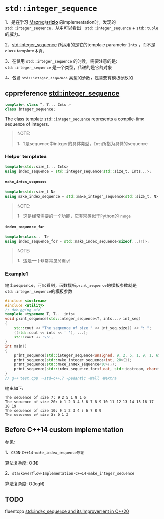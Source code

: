 # `std::integer_sequence`

1、是在学习 [Mazrog](https://github.com/Mazrog)/**[srlzio](https://github.com/Mazrog/srlzio)** 的implementation时，发现的`std::integer_sequence`，从中可以看出，`std::integer_sequence` + `std::tuple` 的威力。

2、[std::integer_sequence](https://en.cppreference.com/w/cpp/utility/integer_sequence) 所运用的是它的template parameter `Ints` ，而不是class template本身。

3、在使用 `std::integer_sequence` 的时候，需要注意的是: `std::integer_sequence` 是一个类型，传递的是它的对象

4、包含 `std::integer_sequence` 类型的参数，是需要有模板参数的

## cppreference [std::integer_sequence](https://en.cppreference.com/w/cpp/utility/integer_sequence)

```C++
template< class T, T... Ints >
class integer_sequence;
```

The class template `std::integer_sequence` represents a compile-time sequence of integers.

> NOTE: 
>
> 1、`T`是sequence中integer的具体类型，`Ints`所指为具体的sequence

### Helper templates

```C++
template<std::size_t... Ints>
using index_sequence = std::integer_sequence<std::size_t, Ints...>;
```



#### `make_index_sequence`

```C++
template<std::size_t N>
using make_index_sequence = std::make_integer_sequence<std::size_t, N>;
```

> NOTE: 
>
> 1、这是经常需要的一个功能，它非常类似于Python的 `range`

#### `index_sequence_for`

```C++
template<class... T>
using index_sequence_for = std::make_index_sequence<sizeof...(T)>;
```

> NOTE: 
>
> 1、这是一个非常常见的需求



### Example1

输出sequence，可以看到，函数模板`print_sequence`的模板参数就是`std::integer_sequence`的模板参数

```C++
#include <iostream>
#include <utility>
// debugging aid
template <typename T, T... ints>
void print_sequence(std::integer_sequence<T, ints...> int_seq)
{
    std::cout << "The sequence of size " << int_seq.size() << ": ";
    ((std::cout << ints << ' '), ...);
    std::cout << '\n';
}
int main()
{
    print_sequence(std::integer_sequence<unsigned, 9, 2, 5, 1, 9, 1, 6>{});
    print_sequence(std::make_integer_sequence<int, 20>{});
    print_sequence(std::make_index_sequence<10>{});
    print_sequence(std::index_sequence_for<float, std::iostream, char>{});
}
// g++ test.cpp --std=c++17 -pedantic -Wall -Wextra

```

输出如下:

```
The sequence of size 7: 9 2 5 1 9 1 6
The sequence of size 20: 0 1 2 3 4 5 6 7 8 9 10 11 12 13 14 15 16 17 18 19
The sequence of size 10: 0 1 2 3 4 5 6 7 8 9
The sequence of size 3: 0 1 2
```



## Before C++14 custom implementation

参见: 

1、`CSDN-C++14-make_index_sequence原理`

算法复杂度: O(N)

2、`stackoverflow-Implementation-C++14-make_integer_sequence`

算法复杂度: O(logN)



## TODO

fluentcpp [std::index_sequence and its Improvement in C++20](https://www.fluentcpp.com/2021/03/05/stdindex_sequence-and-its-improvement-in-c20/)